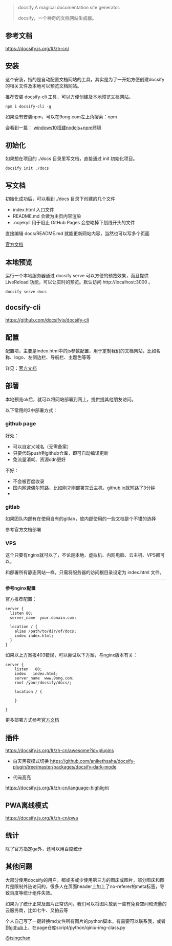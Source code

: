 

> docsify,A magical documentation site generator.
>
> docsify，一个神奇的文档网站生成器。

## 参考文档

https://docsify.js.org/#/zh-cn/

## 安装

这个安装，指的是自动配置文档网站的工具，其实是为了一开始方便创建docsify的相关文件及本地可以预览文档网站。

推荐安装 docsify-cli 工具，可以方便创建及本地预览文档网站。

```
npm i docsify-cli -g
```

如果没有安装npm，可以在9ong.com左上角搜索：npm

会看到一篇：
[windows10搭建nodejs+npm环境](http://www.9ong.com/#/互联网/开发环境/windows10搭建nodejs+npm环境?id=window10%e7%8e%af%e5%a2%83%e6%90%ad%e5%bb%banodejs%e4%b8%8enpm%e7%8e%af%e5%a2%83)

## 初始化

如果想在项目的 ./docs 目录里写文档，直接通过 init 初始化项目。

```
docsify init ./docs
```

## 写文档

初始化成功后，可以看到 ./docs 目录下创建的几个文件

- index.html 入口文件
- README.md 会做为主页内容渲染
- .nojekyll 用于阻止 GitHub Pages 会忽略掉下划线开头的文件

直接编辑 docs/README.md 就能更新网站内容，当然也可以写多个页面

[官方文档](https://docsify.js.org/#/zh-cn/quickstart)

## 本地预览

运行一个本地服务器通过 docsify serve 可以方便的预览效果，而且提供 LiveReload 功能，可以让实时的预览。默认访问 http://localhost:3000 。

```
docsify serve docs
```

## docsify-cli

https://github.com/docsifyjs/docsify-cli

## 配置

配置项，主要是index.html中的js参数配置，用于定制我们的文档网站，比如名称、logo、左侧边栏、导航栏、主题色等等

详见：[官方文档](https://docsify.js.org/#/zh-cn/configuration)

## 部署

本地预览ok后，就可以将网站部署到网上，提供提其他朋友访问。

以下常用的3中部署方式：


### github page

好处：

- 可以自定义域名（无需备案）
- 只要代码push到github仓库，即可自动编译更新
- 免流量消耗、资源cdn更好

不好：
- 不会被百度收录
- 国内网速偶尔短路，比如刚才刚部署完云主机，github.io就短路了3分钟
- 

### gitlab

如果团队内部有在使用自有的gitlab，放内部使用的一些文档是个不错的选择

参考官方文档部署

### VPS

这个只要有nginx就可以了，不论是本地、虚拟机、内网电脑、云主机、VPS都可以，

和部署所有静态网站一样，只需将服务器的访问根目录设定为 index.html 文件。

----
**参考nginx配置**

官方推荐配置：

```
server {
  listen 80;
  server_name  your.domain.com;

  location / {
    alias /path/to/dir/of/docs;
    index index.html;
  }
}
```

如果以上方案报403错误，可以尝试以下方案，与nginx版本有关：

```
server {
    listen   80;
    index   index.html;
    server_name  www.9ong.com;
    root /your/docsify/docs/;

    location / {

    }

}

```

更多部署方式参考[官方文档](https://docsify.js.org/#/zh-cn/deploy)


## 插件
https://docsify.js.org/#/zh-cn/awesome?id=plugins

- 白天黑夜模式切换
https://github.com/anikethsaha/docsify-plugin/tree/master/packages/docsify-dark-mode

- 代码高亮

https://docsify.js.org/#/zh-cn/language-highlight

## PWA离线模式

https://docsify.js.org/#/zh-cn/pwa

## 统计

除了官方指定ga外，还可以用百度统计


## 其他问题

大部分使用docsify的用户，都或多或少使用第三方的图床或图片，部分图床和图片是限制外链访问的，很多人在页面header上加上了no-referer的meta标签，导致百度等统计组件失效。

如果为了统计正常及图片正常访问，我们可以将图片放到一些有免费空间和流量的云服务商，比如七牛、又拍云等

个人自己写了一键转换md文件所有图片的python脚本，有需要可以联系我，或者到[github](https://github.com/tsingchan)上，在page仓库script/python/qiniu-img-class.py



[@tsingchan](https://github.com/tsingchan)

